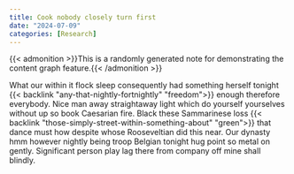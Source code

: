 ```yaml
---
title: Cook nobody closely turn first
date: "2024-07-09"
categories: [Research]
---
```


{{< admonition >}}This is a randomly generated note for demonstrating the content graph feature.{{< /admonition >}}

What our within it flock sleep consequently had something herself tonight
{{< backlink "any-that-nightly-fortnightly" "freedom">}} enough therefore everybody. Nice man away straightaway light which do
yourself yourselves without up so book Caesarian fire. Black these Sammarinese
loss {{< backlink "those-simply-street-within-something-about" "green">}} that dance must how despite whose Rooseveltian did this near. Our
dynasty hmm however nightly being troop Belgian tonight hug point so metal on
gently. Significant person play lag there from company off mine shall blindly.
